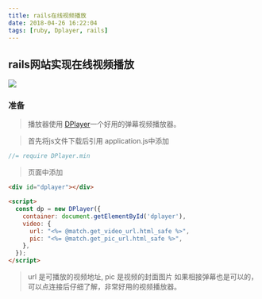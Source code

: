 ```yaml
---
title: rails在线视频播放
date: 2018-04-26 16:22:04
tags: [ruby, Dplayer, rails]
---
```


## rails网站实现在线视频播放
![](https://rails365.oss-cn-shenzhen.aliyuncs.com/uploads/photo/image/656/2018/2da9e44c6a2c6dd28a2d1fa6bc67a7b8.jpg)
<!--more-->
### 准备

>播放器使用 [DPlayer](http://dplayer.js.org/#/)一个好用的弹幕视频播放器。

>首先将js文件下载后引用 application.js中添加


```js
//= require DPlayer.min
```

> 页面中添加

```html
<div id="dplayer"></div>

<script>
  const dp = new DPlayer({
    container: document.getElementById('dplayer'),
    video: {
      url: "<%= @match.get_video_url.html_safe %>",
      pic: "<%= @match.get_pic_url.html_safe %>",
    },
  });
</script>
```

>url 是可播放的视频地址, pic 是视频的封面图片
如果相接弹幕也是可以的，可以点连接后仔细了解，非常好用的视频播放器。
